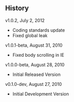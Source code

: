 ## History

v1.0.2, July 2, 2012
- Coding standards update
- Fixed global leak

v1.0.1-beta, August 31, 2010
- Fixed body scrolling in IE

v1.0.0-beta, August 28, 2010
- Initial Released Version

v0.1.0-dev, August 27, 2010
- Initial Development Version
